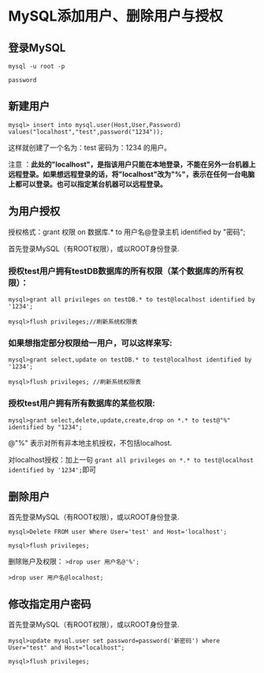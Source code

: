 # MySQL添加用户、删除用户与授权

## 登录MySQL
`mysql -u root -p`

`password`

## 新建用户
`mysql> insert into mysql.user(Host,User,Password) values("localhost","test",password("1234"));`

这样就创建了一个名为：test 密码为：1234 的用户。

注意 ：**此处的"localhost"，是指该用户只能在本地登录，不能在另外一台机器上远程登录。如果想远程登录的话，将"localhost"改为"%"，表示在任何一台电脑上都可以登录。也可以指定某台机器可以远程登录。**

## 为用户授权
授权格式：grant 权限 on 数据库.* to 用户名@登录主机 identified by "密码";

首先登录MySQL（有ROOT权限），或以ROOT身份登录.

### 授权test用户拥有testDB数据库的所有权限（某个数据库的所有权限）：
`mysql>grant all privileges on testDB.* to test@localhost identified by '1234';`

`mysql>flush privileges;//刷新系统权限表`

### 如果想指定部分权限给一用户，可以这样来写:
`mysql>grant select,update on testDB.* to test@localhost identified by '1234';`

`mysql>flush privileges; //刷新系统权限表`

### 授权test用户拥有所有数据库的某些权限:
`mysql>grant select,delete,update,create,drop on *.* to test@"%" identified by "1234";`

@"%" 表示对所有非本地主机授权，不包括localhost.

对localhost授权：加上一句
`grant all privileges on *.* to test@localhost identified by '1234';`即可

## 删除用户
首先登录MySQL（有ROOT权限），或以ROOT身份登录.

`mysql>Delete FROM user Where User='test' and Host='localhost';`

`mysql>flush privileges;`

删除账户及权限：
`>drop user 用户名@'%';`

`>drop user 用户名@localhost;`

## 修改指定用户密码
首先登录MySQL（有ROOT权限），或以ROOT身份登录.

`mysql>update mysql.user set password=password('新密码') where User="test" and Host="localhost";`

`mysql>flush privileges;`

